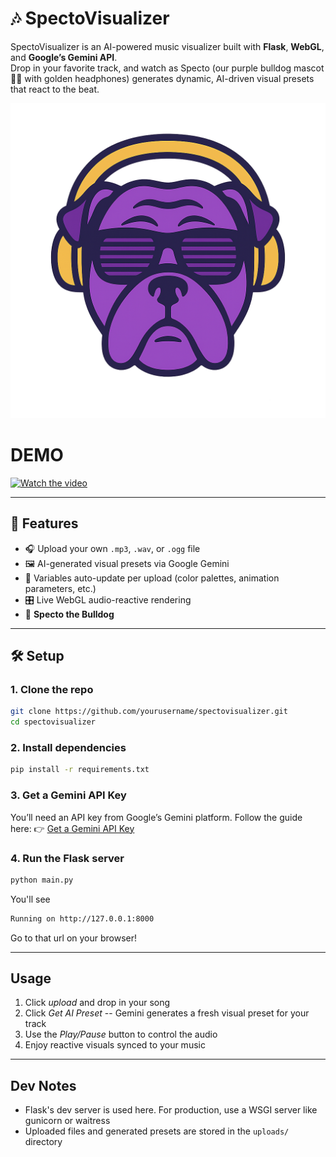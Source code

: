 # 🎶 SpectoVisualizer

SpectoVisualizer is an AI-powered music visualizer built with **Flask**, **WebGL**, and **Google’s Gemini API**.  
Drop in your favorite track, and watch as Specto (our purple bulldog mascot 🐶💜 with golden headphones) generates dynamic, AI-driven visual presets that react to the beat.  

![Specto Logo](static/dog.png)


# DEMO

<a href="https://youtu.be/uMUpQ_b3-9I" target="_blank">
  <img src="https://img.youtube.com/vi/uMUpQ_b3-9I/maxresdefault.jpg" alt="Watch the video" width="600">
</a>

---

## 🚀 Features
- 🎧 Upload your own `.mp3`, `.wav`, or `.ogg` file  
- 🖼️ AI-generated visual presets via Google Gemini  
- 🔮 Variables auto-update per upload (color palettes, animation parameters, etc.)  
- 🎛️ Live WebGL audio-reactive rendering  
- 🐶 **Specto the Bulldog**

---

## 🛠️ Setup

### 1. Clone the repo
```bash
git clone https://github.com/yourusername/spectovisualizer.git
cd spectovisualizer
```

### 2. Install dependencies
```bash
pip install -r requirements.txt
```
### 3. Get a Gemini API Key
You’ll need an API key from Google’s Gemini platform.
Follow the guide here: 👉 [Get a Gemini API Key](https://ai.google.dev/gemini-api/docs/api-key)

### 4. Run the Flask server
```bash
python main.py
```
You'll see
```bash
Running on http://127.0.0.1:8000
```
Go to that url on your browser!

---

## Usage
1. Click *upload* and drop in your song
2. Click *Get AI Preset* -- Gemini generates a fresh visual preset for your track
3. Use the *Play/Pause* button to control the audio
4. Enjoy reactive visuals synced to your music

---

## Dev Notes
- Flask's dev server is used here. For production, use a WSGI server like gunicorn or waitress
- Uploaded files and generated presets are stored in the ```uploads/``` directory
